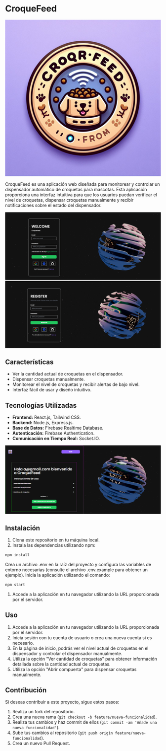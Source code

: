 # CroqueFeed
![Logo de CroqueFeed](./Capturas/logo.jfif)

CroqueFeed es una aplicación web diseñada para monitorear y controlar un dispensador automático de croquetas para mascotas. Esta aplicación proporciona una interfaz intuitiva para que los usuarios puedan verificar el nivel de croquetas, dispensar croquetas manualmente y recibir notificaciones sobre el estado del dispensador.

![Vista del Login](./Capturas/Login.png)
![Vista del Register](./Capturas/Register.png)


## Características

- Ver la cantidad actual de croquetas en el dispensador.
- Dispensar croquetas manualmente.
- Monitorear el nivel de croquetas y recibir alertas de bajo nivel.
- Interfaz fácil de usar y diseño intuitivo.

## Tecnologías Utilizadas

- **Frontend:** React.js, Tailwind CSS.
- **Backend:** Node.js, Express.js.
- **Base de Datos:** Firebase Realtime Database.
- **Autenticación:** Firebase Authentication.
- **Comunicación en Tiempo Real:** Socket.IO.

![Vista del Home](./Capturas/Home.png)


## Instalación

1. Clona este repositorio en tu máquina local.
2. Instala las dependencias utilizando npm:

```bash
npm install
```
Crea un archivo .env en la raíz del proyecto y configura las variables de entorno necesarias (consulte el archivo .env.example para obtener un ejemplo).
Inicia la aplicación utilizando el comando:

```bash
npm start
```
1. Accede a la aplicación en tu navegador utilizando la URL proporcionada por el servidor.

## Uso

1. Accede a la aplicación en tu navegador utilizando la URL proporcionada por el servidor.
2. Inicia sesión con tu cuenta de usuario o crea una nueva cuenta si es necesario.
3. En la página de inicio, podrás ver el nivel actual de croquetas en el dispensador y controlar el dispensador manualmente.
4. Utiliza la opción "Ver cantidad de croquetas" para obtener información detallada sobre la cantidad actual de croquetas.
5. Utiliza la opción "Abrir compuerta" para dispensar croquetas manualmente.

## Contribución

Si deseas contribuir a este proyecto, sigue estos pasos:

1. Realiza un fork del repositorio.
2. Crea una nueva rama (`git checkout -b feature/nueva-funcionalidad`).
3. Realiza tus cambios y haz commit de ellos (`git commit -am 'Añade una nueva funcionalidad'`).
4. Sube tus cambios al repositorio (`git push origin feature/nueva-funcionalidad`).
5. Crea un nuevo Pull Request.